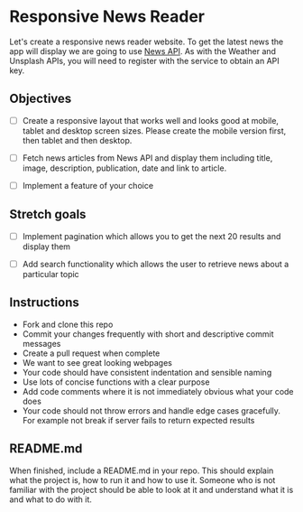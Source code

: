 # Responsive News Reader

Let's create a responsive news reader website. To get the latest news the app will display we are going to use [News API](https://newsapi.org/). As with the Weather and Unsplash APIs, you will need to register with the service to obtain an API key.

## Objectives

- [ ] Create a responsive layout that works well and looks good at mobile, tablet and desktop screen sizes. Please create the mobile version first, then tablet and then desktop.

- [ ] Fetch news articles from News API and display them including title, image, description, publication, date and link to article.

- [ ] Implement a feature of your choice

## Stretch goals

- [ ] Implement pagination which allows you to get the next 20 results and display them

- [ ] Add search functionality which allows the user to retrieve news about a particular topic

## Instructions

- Fork and clone this repo
- Commit your changes frequently with short and descriptive commit messages
- Create a pull request when complete
- We want to see great looking webpages
- Your code should have consistent indentation and sensible naming
- Use lots of concise functions with a clear purpose
- Add code comments where it is not immediately obvious what your code does
- Your code should not throw errors and handle edge cases gracefully. For example not break if server fails to return expected results

## README.md

When finished, include a README.md in your repo. This should explain what the project is, how to run it and how to use it. Someone who is not familiar with the project should be able to look at it and understand what it is and what to do with it.
